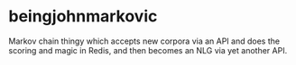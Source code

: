 beingjohnmarkovic
=================

Markov chain thingy which accepts new corpora via an API and does the scoring and magic in Redis, and then becomes an NLG via yet another API.
